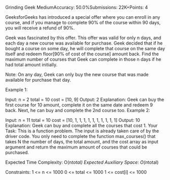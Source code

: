 Grinding Geek
MediumAccuracy: 50.0%Submissions: 22K+Points: 4

GeeksforGeeks has introduced a special offer where you can enroll in any course, and if you manage to complete 90% of the course within 90 days, you will receive a refund of 90%.

Geek was fascinated by this offer. This offer was valid for only n days, and each day a new course was available for purchase. Geek decided that if he bought a course on some day, he will complete that course on the same day itself and redeem floor[90% of cost of the course] amount back. Find the maximum number of courses that Geek can complete in those n days if he had total amount initially.

Note: On any day, Geek can only buy the new course that was made available for purchase that day.

Example 1:

Input:
n = 2
total = 10
cost = [10, 9]
Output: 2
Explanation: 
Geek can buy the first course for 10 amount, 
complete it on the same date and redeem 9 back. 
Next, he can buy and complete the 2nd course too.
Example 2:

Input:
n = 11
total = 10
cost = [10, 1, 1, 1, 1, 1, 1, 1, 1, 1, 1]
Output: 10
Explanation: 
Geek can buy and complete all the courses that cost 1.
Your Task:
This is a function problem. The input is already taken care of by the driver code. You only need to complete the function max_courses() that takes N the number of days, the total amount, and the cost array as input argument and return the maximum amount of courses that could be purchased.

Expected Time Complexity: O(n*total)
Expected Auxiliary Space: O(n*total)

Constraints:
1 <= n <= 1000
0 <= total <= 1000
1 <= cost[i] <= 1000